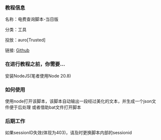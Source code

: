### 教程信息

名称：电费查询脚本-当日版

分类：工具

投放：auro[Trusted]

链接: [Github](https://github.com/THSLP13/thslp13.github.io/releases/download/tool/Tool_ElecInfoGet.zip)

### 在进行教程之前，你需要...

安装NodeJS(笔者使用Node 20.8)

### 如何使用

使用node打开该脚本，该脚本自动输出一段经过美化的文本，并生成一个json文件便于后处理
或者借助bat文件打开脚本

### 后期工作

如果sessionID失效(体现为403)，请及时更换脚本内部的sessionid
